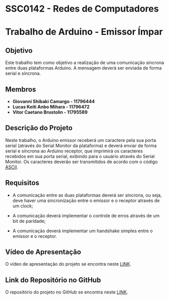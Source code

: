 # SSC0142 - Redes de Computadores
# Trabalho de Arduino - Emissor Ímpar

## Objetivo

Este trabalho tem como objetivo a realização de uma comunicação síncrona entre duas plataformas Arduino. A mensagem deverá ser enviada de forma serial e síncrona.

## Membros

- **Giovanni Shibaki Camargo - 11796444**
- **Lucas Keiti Anbo Mihara - 11796472**
- **Vitor Caetano Brustolin - 11795589**

## Descrição do Projeto

Neste trabalho, o Arduino emissor receberá um caractere pela sua porta serial (através do Serial Monitor da plataforma) e deverá enviar de forma serial e síncrona ao Arduino receptor, que imprimirá os caracteres recebidos em sua porta serial, exibindo para o usuário através do Serial Monitor. Os caracteres deverão ser transmitidos de acordo com o código [ASCII](https://upload.wikimedia.org/wikipedia/commons/d/dd/ASCII-Table.svg).

## Requisitos

- A comunicação entre as duas plataformas deverá ser síncrona, ou seja, deve haver uma sincronização entre o emissor e o receptor através de um clock;

- A comunicação deverá implementar o controle de erros através de um bit de paridade;

- A comunicação deverá implementar um handshake simples entre o emissor e o receptor.

## Vídeo de Apresentação

O vídeo de apresentação do projeto se encontra neste [LINK](https://youtu.be/72jnGpFGHRo).

## Link do Repositório no GitHub

O repositório do projeto no GitHub se encontra neste [LINK](https://github.com/giovanni-shibaki/SSC0142_Arduino).
